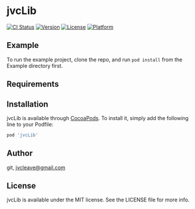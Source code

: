 # jvcLib

[![CI Status](https://img.shields.io/travis/git/jvcLib.svg?style=flat)](https://travis-ci.org/git/jvcLib)
[![Version](https://img.shields.io/cocoapods/v/jvcLib.svg?style=flat)](https://cocoapods.org/pods/jvcLib)
[![License](https://img.shields.io/cocoapods/l/jvcLib.svg?style=flat)](https://cocoapods.org/pods/jvcLib)
[![Platform](https://img.shields.io/cocoapods/p/jvcLib.svg?style=flat)](https://cocoapods.org/pods/jvcLib)

## Example

To run the example project, clone the repo, and run `pod install` from the Example directory first.

## Requirements

## Installation

jvcLib is available through [CocoaPods](https://cocoapods.org). To install
it, simply add the following line to your Podfile:

```ruby
pod 'jvcLib'
```

## Author

git, jvcleave@gmail.com

## License

jvcLib is available under the MIT license. See the LICENSE file for more info.
